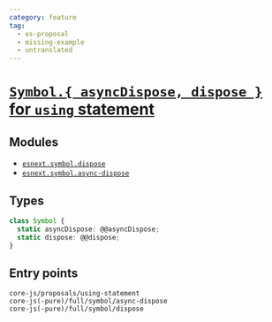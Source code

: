 ```yaml
---
category: feature
tag:
  - es-proposal
  - missing-example
  - untranslated
---
```


# [`Symbol.{ asyncDispose, dispose }` for `using` statement](https://github.com/tc39/proposal-using-statement)

## Modules

- [`esnext.symbol.dispose`](https://github.com/zloirock/core-js/blob/master/packages/core-js/modules/esnext.symbol.dispose.js)
- [`esnext.symbol.async-dispose`](https://github.com/zloirock/core-js/blob/master/packages/core-js/modules/esnext.symbol.async-dispose.js)

## Types

```ts
class Symbol {
  static asyncDispose: @@asyncDispose;
  static dispose: @@dispose;
}
```

## Entry points

```
core-js/proposals/using-statement
core-js(-pure)/full/symbol/async-dispose
core-js(-pure)/full/symbol/dispose
```
